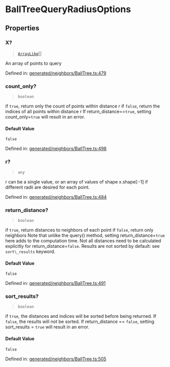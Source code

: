 # BallTreeQueryRadiusOptions

## Properties

### X?

> [`ArrayLike`](../types/ArrayLike.md)[]

An array of points to query

Defined in:  [generated/neighbors/BallTree.ts:479](https://github.com/transitive-bullshit/scikit-learn-ts/blob/92ab806/packages/sklearn/src/generated/neighbors/BallTree.ts#L479)

### count\_only?

> `boolean`

if `true`, return only the count of points within distance r if `false`, return the indices of all points within distance r If return\_distance==`true`, setting count\_only=`true` will result in an error.

#### Default Value

`false`

Defined in:  [generated/neighbors/BallTree.ts:498](https://github.com/transitive-bullshit/scikit-learn-ts/blob/92ab806/packages/sklearn/src/generated/neighbors/BallTree.ts#L498)

### r?

> `any`

r can be a single value, or an array of values of shape x.shape\[:-1\] if different radii are desired for each point.

Defined in:  [generated/neighbors/BallTree.ts:484](https://github.com/transitive-bullshit/scikit-learn-ts/blob/92ab806/packages/sklearn/src/generated/neighbors/BallTree.ts#L484)

### return\_distance?

> `boolean`

if `true`, return distances to neighbors of each point if `false`, return only neighbors Note that unlike the query() method, setting return\_distance=`true` here adds to the computation time. Not all distances need to be calculated explicitly for return\_distance=`false`. Results are not sorted by default: see `sort\_results` keyword.

#### Default Value

`false`

Defined in:  [generated/neighbors/BallTree.ts:491](https://github.com/transitive-bullshit/scikit-learn-ts/blob/92ab806/packages/sklearn/src/generated/neighbors/BallTree.ts#L491)

### sort\_results?

> `boolean`

if `true`, the distances and indices will be sorted before being returned. If `false`, the results will not be sorted. If return\_distance == `false`, setting sort\_results = `true` will result in an error.

#### Default Value

`false`

Defined in:  [generated/neighbors/BallTree.ts:505](https://github.com/transitive-bullshit/scikit-learn-ts/blob/92ab806/packages/sklearn/src/generated/neighbors/BallTree.ts#L505)
